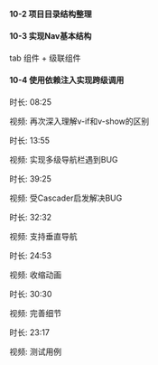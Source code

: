 #### 10-2 项目目录结构整理

#### 10-3 实现Nav基本结构

tab 组件 + 级联组件

#### 10-4 使用依赖注入实现跨级调用

时长: 08:25

视频: 再次深入理解v-if和v-show的区别

时长: 13:55

视频: 实现多级导航栏遇到BUG

时长: 39:25

视频: 受Cascader启发解决BUG

时长: 32:32

视频: 支持垂直导航

时长: 24:53

视频: 收缩动画

时长: 30:30

视频: 完善细节

时长: 23:17

视频: 测试用例